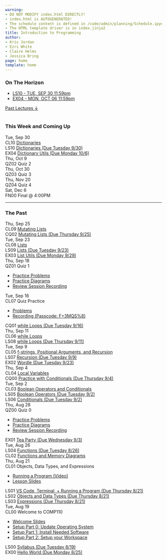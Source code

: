 ```yaml
---
warning:
- DO NOT MODIFY index.html DIRECTLY!
- index.html is AUTOGENERATED! 
- The schedule content is defined in /code/admin/planning/Schedule.ipynb
- The HTML template driver is in index.jinja2
title: Introduction to Programming
author:
- Kris Jordan
- Ezri White
- Claire Helms
- Jessica Bring
page: home
template: home
---
```


<div class="link-page pt-4">
<div class="row">

<!-- Horizon Box/Column -->
<div class="col-lg-4 col-md-12 col-md-1 order-lg-3 pt-5"> 
<div class="horizon-box mb-3">
<h3 class="header text-center pt-2">On The Horizon</h3><ul class="list-unstyled d-flexpx-sm-5 px-md-5 px-lg-0 flex-wrap justify-content-center justify-content-md-between justify-content-lg-center align-items-center"><li class="horizon-item"><a href="https://www.gradescope.com/">LS10 - TUE, SEP 30 11:59pm</a></li><li class="horizon-item"><a href="/exercises/dict-utils.html">EX04 - MON, OCT 06 11:59pm</a></li></ul></div>
<div class="past-link">
<a href="#past">
<div class="past-btn">
<div class="text-center align-middle past-text">Past Lectures <span class="down-arrow">&darr;</span></div>
</div>
</a>
</div>
</div>

<!-- Agenda Box/Column -->
<div class="col-lg-8 col-md-12 order-sm-2 order-lg-1 itinerary-col itinerary">
<div>
<!-- Allows us to smooth scroll to This Week and Coming Up section -->
<div id="latest" class="pb-3"></div>
<br>
<!-- Current Week and Future -->
<h3 class="header">This Week and Coming Up</h3></div><div data-type="lecture" data-date="2025-09-30" class="row itinerary-row py-2">
<div class="date col-md-2">Tue, Sep 30</div>
<div class="plans col-md-9"><div class="plan Class">
<span class="kind">CL10 </span><span class="title"><a href="/static/slides/CL10.pdf">Dictionaries</a></span></div><div class="plan Lesson">
<span class="kind">LS10 </span><span class="title"><a href="https://www.gradescope.com/">Dictionaries (Due Tuesday 9/30)</a></span></div><div class="plan Exercise">
<span class="kind">EX04 </span><span class="title"><a href="/exercises/dict-utils.html">Dictionary Utils (Due Monday 10/6)</a></span></div></div>
</div><div data-type="lecture" data-date="2025-10-09" class="row itinerary-row py-2">
<div class="date col-md-2">Thu, Oct 9</div>
<div class="plans col-md-9"><div class="plan Quiz">
<span class="kind">QZ02 </span><span class="title">Quiz 2</span></div></div>
</div><div data-type="lecture" data-date="2025-10-30" class="row itinerary-row py-2">
<div class="date col-md-2">Thu, Oct 30</div>
<div class="plans col-md-9"><div class="plan Quiz">
<span class="kind">QZ03 </span><span class="title">Quiz 3</span></div></div>
</div><div data-type="lecture" data-date="2025-11-20" class="row itinerary-row py-2">
<div class="date col-md-2">Thu, Nov 20</div>
<div class="plans col-md-9"><div class="plan Quiz">
<span class="kind">QZ04 </span><span class="title">Quiz 4</span></div></div>
</div><div data-type="lecture" data-date="2025-12-06" class="row itinerary-row py-2">
<div class="date col-md-2">Sat, Dec 6</div>
<div class="plans col-md-9"><div class="plan Final">
<span class="kind">FN00 </span><span class="title">Final @ 4:00PM</span></div></div>
</div><!-- The Past section --><div id='past' class="pb-2"></div>
<hr>
<h3 class="header pt-3">The Past</h3><div data-type="lecture" data-date="2025-09-25" class="row itinerary-row py-2">
<div class="date col-md-2">Thu, Sep 25</div>
<div class="plans col-md-9"><div class="plan Class">
<span class="kind">CL09 </span><span class="title"><a href="/static/slides/CL09.pdf">Mutating Lists</a></span></div><div class="plan Challenge Question">
<span class="kind">CQ02 </span><span class="title"><a href="/cqs/lists.html">Mutating Lists (Due Thursday 9/25)</a></span></div></div>
</div><div data-type="lecture" data-date="2025-09-23" class="row itinerary-row py-2">
<div class="date col-md-2">Tue, Sep 23</div>
<div class="plans col-md-9"><div class="plan Class">
<span class="kind">CL08 </span><span class="title"><a href="/static/slides/CL07.pdf">Lists</a></span></div><div class="plan Lesson">
<span class="kind">LS09 </span><span class="title"><a href="https://www.gradescope.com/">Lists (Due Tuesday 9/23)</a></span></div><div class="plan Exercise">
<span class="kind">EX03 </span><span class="title"><a href="/exercises/list-utils.html">List Utils (Due Monday 9/29)</a></span></div></div>
</div><div data-type="lecture" data-date="2025-09-18" class="row itinerary-row py-2">
<div class="date col-md-2">Thu, Sep 18</div>
<div class="plans col-md-9"><div class="plan Quiz">
<span class="kind">QZ01 </span><span class="title">Quiz 1</span>
<ul class="links"><li class="link"><a href="/resources/practice/practice-problems.html">Practice Problems</a></li>
<li class="link"><a href="/resources/practice/MemDiagrams.html">Practice Diagrams</a></li>
<li class="link"><a href="https://youtu.be/3N6FCX3DwKM">Review Session Recording</a></li>
</ul></div></div>
</div><div data-type="lecture" data-date="2025-09-16" class="row itinerary-row py-2">
<div class="date col-md-2">Tue, Sep 16</div>
<div class="plans col-md-9"><div class="plan Class">
<span class="kind">CL07 </span><span class="title">Quiz Practice</span>
<ul class="links"><li class="link"><a href="/static/practice-problems/QZ01_Practice.pdf">Problems</a></li>
<li class="link"><a href="https://unc.zoom.us/rec/share/761FoG1VFjEWR5iiv65lfVg51shwYu_GWPvoCdlg8wxwydycz57NrGTNeTkeepgG.SOL4m452vU0lGqHv">Recording (Passcode: F+3MQS%8)</a></li>
</ul></div><div class="plan Challenge Question">
<span class="kind">CQ01 </span><span class="title"><a href="/cqs/while-loops.html">while Loops (Due Tuesday 9/16)</a></span></div></div>
</div><div data-type="lecture" data-date="2025-09-11" class="row itinerary-row py-2">
<div class="date col-md-2">Thu, Sep 11</div>
<div class="plans col-md-9"><div class="plan Class">
<span class="kind">CL06 </span><span class="title"><a href="/static/slides/CL06.pdf">while Loops</a></span></div><div class="plan Lesson">
<span class="kind">LS08 </span><span class="title"><a href="https://www.gradescope.com/">while Loops (Due Thursday 9/11)</a></span></div></div>
</div><div data-type="lecture" data-date="2025-09-09" class="row itinerary-row py-2">
<div class="date col-md-2">Tue, Sep 9</div>
<div class="plans col-md-9"><div class="plan Class">
<span class="kind">CL05 </span><span class="title"><a href="/static/slides/CL05.pdf">f-strings, Positional Arguments, and Recursion</a></span></div><div class="plan Lesson">
<span class="kind">LS07 </span><span class="title"><a href="https://www.gradescope.com/">Recursion (Due Tuesday 9/9)</a></span></div><div class="plan Exercise">
<span class="kind">EX02 </span><span class="title"><a href="/exercises/wordle.html">Wordle (Due Tuesday 9/23)</a></span></div></div>
</div><div data-type="lecture" data-date="2025-09-04" class="row itinerary-row py-2">
<div class="date col-md-2">Thu, Sep 4</div>
<div class="plans col-md-9"><div class="plan Class">
<span class="kind">CL04 </span><span class="title"><a href="/static/slides/CL04.pdf">Local Variables</a></span></div><div class="plan Challenge Question">
<span class="kind">CQ00 </span><span class="title"><a href="/cqs/conditionals.html">Practice with Conditionals (Due Thursday 9/4)</a></span></div></div>
</div><div data-type="lecture" data-date="2025-09-02" class="row itinerary-row py-2">
<div class="date col-md-2">Tue, Sep 2</div>
<div class="plans col-md-9"><div class="plan Class">
<span class="kind">CL03 </span><span class="title"><a href="/static/slides/CL03.pdf">Boolean Operators and Conditionals</a></span></div><div class="plan Lesson">
<span class="kind">LS05 </span><span class="title"><a href="https://www.gradescope.com/">Boolean Operators (Due Tuesday 9/2)</a></span></div><div class="plan Lesson">
<span class="kind">LS06 </span><span class="title"><a href="https://www.gradescope.com/">Conditionals (Due Tuesday 9/2)</a></span></div></div>
</div><div data-type="lecture" data-date="2025-08-28" class="row itinerary-row py-2">
<div class="date col-md-2">Thu, Aug 28</div>
<div class="plans col-md-9"><div class="plan Quiz">
<span class="kind">QZ00 </span><span class="title">Quiz 0</span>
<ul class="links"><li class="link"><a href="/resources/practice/practice-problems.html">Practice Problems</a></li>
<li class="link"><a href="/resources/practice/MemDiagrams.html">Practice Diagrams</a></li>
<li class="link"><a href="https://youtu.be/qM2gsvByNSA">Review Session Recording</a></li>
</ul></div><div class="plan Exercise">
<span class="kind">EX01 </span><span class="title"><a href="/exercises/tea-party.html">Tea Party (Due Wednesday 9/3)</a></span></div></div>
</div><div data-type="lecture" data-date="2025-08-26" class="row itinerary-row py-2">
<div class="date col-md-2">Tue, Aug 26</div>
<div class="plans col-md-9"><div class="plan Lesson">
<span class="kind">LS04 </span><span class="title"><a href="https://www.gradescope.com/">Functions (Due Tuesday 8/26)</a></span></div><div class="plan Class">
<span class="kind">CL02 </span><span class="title"><a href="/static/slides/CL02.pdf">Functions and Memory Diagrams</a></span></div></div>
</div><div data-type="lecture" data-date="2025-08-21" class="row itinerary-row py-2">
<div class="date col-md-2">Thu, Aug 21</div>
<div class="plans col-md-9"><div class="plan Class">
<span class="kind">CL01 </span><span class="title">Objects, Data Types, and Expressions</span>
<ul class="links"><li class="link"><a href="https://youtu.be/M1FeIzICA9A">Running a Program (Video)</a></li>
<li class="link"><a href="/static/slides/CL01.pdf">Lesson Slides</a></li>
</ul></div><div class="plan Lesson">
<span class="kind">LS01 </span><span class="title"><a href="https://www.gradescope.com/">VS Code, Terminal, + Running a Program (Due Thursday 8/21)</a></span></div><div class="plan Lesson">
<span class="kind">LS02 </span><span class="title"><a href="https://www.gradescope.com/">Objects and Data Types (Due Thursday 8/21)</a></span></div><div class="plan Lesson">
<span class="kind">LS03 </span><span class="title"><a href="https://www.gradescope.com/">Expressions (Due Thursday 8/21)</a></span></div></div>
</div><div data-type="lecture" data-date="2025-08-19" class="row itinerary-row py-2">
<div class="date col-md-2">Tue, Aug 19</div>
<div class="plans col-md-9"><div class="plan Class">
<span class="kind">CL00 </span><span class="title">Welcome to COMP110</span>
<ul class="links"><li class="link"><a href="/static/slides/CL00.pdf">Welcome Slides</a></li>
<li class="link"><a href="/resources/setup/os-update.html">Setup Part 0: Update Operating System</a></li>
<li class="link"><a href="/resources/setup/software.html">Setup Part 1: Install Needed Software</a></li>
<li class="link"><a href="/resources/setup/workspace.html">Setup Part 2: Setup your Workspace</a></li>
</ul></div><div class="plan Lesson">
<span class="kind">LS00 </span><span class="title"><a href="https://www.gradescope.com/">Syllabus (Due Tuesday 8/19)</a></span></div><div class="plan Exercise">
<span class="kind">EX00 </span><span class="title"><a href="/exercises/ex00_hello_world.html">Hello World (Due Monday 8/25)</a></span></div></div>
</div></div>
</div>